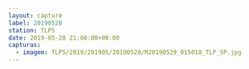 ```yaml
---
layout: capture
label: 20190528
station: TLP5
date: 2019-05-28 21:00:00+00:00
capturas:
  - imagem: TLP5/2019/201905/20190528/M20190529_015018_TLP_5P.jpg
---
```

